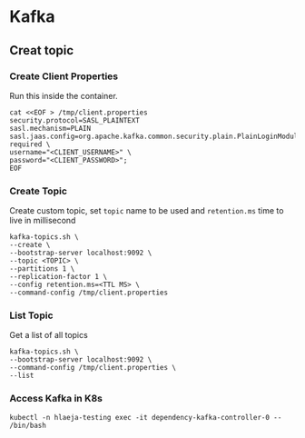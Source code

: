 # Kafka

## Creat topic 

### Create Client Properties

Run this inside the container.

```shell
cat <<EOF > /tmp/client.properties
security.protocol=SASL_PLAINTEXT
sasl.mechanism=PLAIN
sasl.jaas.config=org.apache.kafka.common.security.plain.PlainLoginModule required \
username="<CLIENT_USERNAME>" \
password="<CLIENT_PASSWORD>";
EOF
```

### Create Topic

Create custom topic, set `topic` name to be used and `retention.ms` time to live in millisecond

```shell
kafka-topics.sh \
--create \
--bootstrap-server localhost:9092 \
--topic <TOPIC> \
--partitions 1 \
--replication-factor 1 \
--config retention.ms=<TTL MS> \
--command-config /tmp/client.properties
```

### List Topic

Get a list of all topics

```shell
kafka-topics.sh \
--bootstrap-server localhost:9092 \
--command-config /tmp/client.properties \
--list
```

### Access Kafka in K8s

```shell
kubectl -n hlaeja-testing exec -it dependency-kafka-controller-0 -- /bin/bash
```

